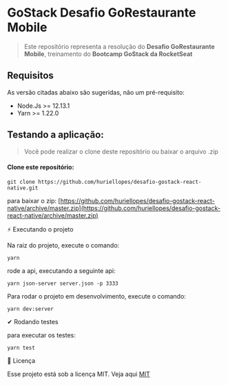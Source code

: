 # GoStack Desafio GoRestaurante Mobile

> Este repositório representa a resolução do **Desafio GoRestaurante Mobile**, treinamento do **Bootcamp GoStack da RocketSeat**

## Requisitos

As versão citadas abaixo são sugeridas, não um pré-requisito:

- Node.Js >= 12.13.1
- Yarn >= 1.22.0

## Testando a aplicação:
> Você pode realizar o clone deste repositório ou baixar o arquivo .zip

#### Clone este repositório:

````
git clone https://github.com/huriellopes/desafio-gostack-react-native.git
````

para baixar o zip: [https://github.com/huriellopes/desafio-gostack-react-native/archive/master.zip](https://github.com/huriellopes/desafio-gostack-react-native/archive/master.zip)

⚡ Executando o projeto

Na raiz do projeto, execute o comando:

````
yarn
````

rode a api, executando a seguinte api:

````
yarn json-server server.json -p 3333
````

Para rodar o projeto em desenvolvimento, execute o comando:

````
yarn dev:server
````

✔ Rodando testes

para executar os testes:

````
yarn test
````

📝 Licença

Esse projeto está sob a licença MIT. Veja aqui [MIT](LICENSE)
